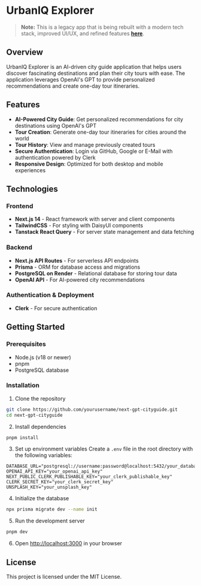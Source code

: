 # UrbanIQ Explorer

> **Note:** This is a legacy app that is being rebuilt with a modern tech stack, improved UI/UX, and refined features **[here](https://github.com/Freemasoid/nextjs-urbaniq-explorer)**.

## Overview

UrbanIQ Explorer is an AI-driven city guide application that helps users discover fascinating destinations and plan their city tours with ease. The application leverages OpenAI's GPT to provide personalized recommendations and create one-day tour itineraries.

## Features

- **AI-Powered City Guide**: Get personalized recommendations for city destinations using OpenAI's GPT
- **Tour Creation**: Generate one-day tour itineraries for cities around the world
- **Tour History**: View and manage previously created tours
- **Secure Authentication**: Login via GitHub, Google or E-Mail with authentication powered by Clerk
- **Responsive Design**: Optimized for both desktop and mobile experiences

## Technologies

### Frontend

- **Next.js 14** - React framework with server and client components
- **TailwindCSS** - For styling with DaisyUI components
- **Tanstack React Query** - For server state management and data fetching

### Backend

- **Next.js API Routes** - For serverless API endpoints
- **Prisma** - ORM for database access and migrations
- **PostgreSQL on Render** - Relational database for storing tour data
- **OpenAI API** - For AI-powered city recommendations

### Authentication & Deployment

- **Clerk** - For secure authentication

## Getting Started

### Prerequisites

- Node.js (v18 or newer)
- pnpm
- PostgreSQL database

### Installation

1. Clone the repository

```bash
git clone https://github.com/yourusername/next-gpt-cityguide.git
cd next-gpt-cityguide
```

2. Install dependencies

```bash
pnpm install
```

3. Set up environment variables
   Create a `.env` file in the root directory with the following variables:

```
DATABASE_URL="postgresql://username:password@localhost:5432/your_database_name"
OPENAI_API_KEY="your_openai_api_key"
NEXT_PUBLIC_CLERK_PUBLISHABLE_KEY="your_clerk_publishable_key"
CLERK_SECRET_KEY="your_clerk_secret_key"
UNSPLASH_KEY="your_unsplash_key"
```

4. Initialize the database

```bash
npx prisma migrate dev --name init
```

5. Run the development server

```bash
pnpm dev
```

6. Open [http://localhost:3000](http://localhost:3000) in your browser

## License

This project is licensed under the MIT License.
